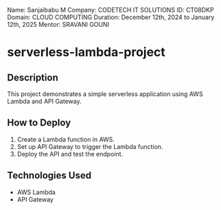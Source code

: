 Name: Sanjaibabu M
Company: CODETECH IT SOLUTIONS
ID: CT08DKP
Domain: CLOUD COMPUTING
Duration: December 12th, 2024 to January 12th, 2025 
Mentor: SRAVANI GOUNI

# serverless-lambda-project
## Description
This project demonstrates a simple serverless application using AWS Lambda and API Gateway.

## How to Deploy
1. Create a Lambda function in AWS.
2. Set up API Gateway to trigger the Lambda function.
3. Deploy the API and test the endpoint.

## Technologies Used
- AWS Lambda
- API Gateway

